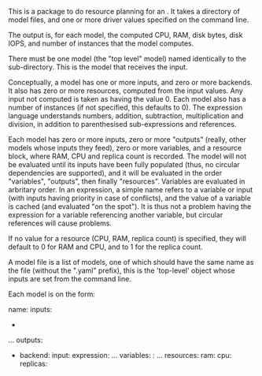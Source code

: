 This is a package to do resource planning for an . It takes a directory of model files, and one or more driver values specified on the command line.

The output is, for each model, the computed CPU, RAM, disk bytes, disk IOPS, and number of instances that the model computes.

There must be one model (the "top level" model) named identically to the sub-directory. This is the model that receives the input.

Conceptually, a model has one or more inputs, and zero or more backends.
It also has zero or more resources, computed from the input values. Any input not computed is taken as having the value 0. Each model also has a number of instances (if not specified, this defaults to 0). The expression language understands numbers, addition, subtraction, multiplication and division, in addition to parenthesised sub-expressions and references.

Each model has zero or more inputs, zero or more "outputs" (really, other models whose inputs they feed), zero or more variables, and a resource block, where RAM, CPU and replica count is recorded. The model will not be evaluated until its inputs have been fully populated (thus, no circular dependencies are supported), and it will be evaluated in the order "variables", "outputs", then finally "resources". Variables are evaluated in arbritary order. In an expression, a simple name refers to a variable or input (with inputs having priority in case of conflicts), and the value of a variable is cached (and evaluated "on the spot"). It is thus not a problem having the expression for a variable referencing another variable, but circular references will cause problems.

If no value for a resource (CPU, RAM, replica count) is specified, they will default to 0 for RAM and CPU, and to 1 for the replica count.

A model file is a list of models, one of which should have the same name as the file (without the ".yaml" prefix), this is the 'top-level' object whose inputs are set from the command line.

Each model is on the form:

  name: <name of model>
  inputs:
   - <input1>
   ...
  outputs:
   - backend: <name of backend object>
      input: <name of input we feed data to>
      expression: <expression for the value>
  	...
	variables:
	  <varname>: <expression>
  	  ... 
  resources:
    ram: <expression for RAM>
    cpu: <expression for cores>
    replicas: <expression for replica count>
